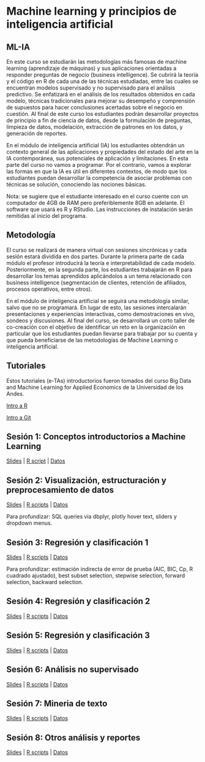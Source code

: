 # Machine learning y principios de inteligencia artificial 
## ML-IA

En este curso se estudiarán las metodologías más famosas de machine learning (aprendizaje de máquinas) y sus aplicaciones orientadas a responder preguntas de negocio (business intelligence). Se cubrirá la teoría y el código en R de cada una de las técnicas estudiadas, entre las cuales se encuentran modelos supervisado y no supervisado para el análisis predictivo. Se enfatizará en el análisis de los resultados obtenidos en cada modelo, técnicas tradicionales para mejorar su desempeño y comprensión de supuestos para hacer conclusiones acertadas sobre el negocio en cuestión. Al final de este curso los estudiantes podrán desarrollar proyectos de principio a fin de ciencia de datos, desde la formulación de preguntas, limpieza de datos, modelación, extracción de patrones en los datos, y generación de reportes. 

En el módulo de inteligencia artificial (IA) los estudiantes obtendrán un contexto general de las aplicaciones y propiedades del estado del arte en la IA contemporánea, sus potenciales de aplicación y limitaciones. En esta parte del curso no vamos a programar. Por el contrario, vamos a explorar las formas en que la IA es útil en diferentes contextos, de modo que los estudiantes puedan desarrollar la competencia de asociar problemas con técnicas se solución, conociendo las nociones básicas.

Nota: se sugiere que el estudiante interesado en el curso cuente con un computador de 4GB de RAM pero preferiblemente 8GB en adelante. El software que usará es R y RStudio. Las instrucciones de instalación serán remitidas al inicio del programa.


## Metodología

El curso se realizará de manera virtual con sesiones sincrónicas y cada sesión estará dividida en dos partes. Durante la primera parte de cada módulo el profesor introducirá la teoría e interpretabilidad de cada modelo. Posteriormente, en la segunda parte, los estudiantes trabajarán en R para desarrollar los temas aprendidos aplicándolos a un tema relacionado con business intelligence (segmentación de clientes, retención de afiliados, procesos operativos, entre otros).

En el módulo de inteligencia artificial se seguirá una metodología similar, salvo que no se programará. En lugar de esto, las sesiones intercalarán presentaciones y experiencias interactivas, como demostraciones en vivo, sondeos y discusiones. Al final del curso, se desarrollará un corto taller de co-creación con el objetivo de identificar un reto en la organización en particular que los estudiantes puedan llevarse para trabajar por su cuenta y que pueda beneficiarse de las metodologías de Machine Learning o inteligencia artificial.

## Tutoriales

Estos tutoriales (e-TAs) introductorios fueron tomados del curso Big Data and Machine Learning for Applied Economics de la Universidad de los Andes.

[Intro a R](https://raw.githack.com/jacobmunozc/ML-IA/main/Intro_a_R/e-ta2_R.html)

[Intro a Git](https://raw.githack.com/jacobmunozc/ML-IA/main/Intro_a_Git/e-ta1_Git.html)


## Sesión 1: Conceptos introductorios a Machine Learning

  [Slides](https://github.com/jacobmunozc/ML-IA/blob/main/Sesi%C3%B3n%201%20-%20Introducci%C3%B3n/Sesion_1.pdf) 
| [R script](https://github.com/jacobmunozc/ML-IA/blob/main/Sesi%C3%B3n%201%20-%20Introducci%C3%B3n/intro.R)
| [Datos](https://github.com/jacobmunozc/ML-IA/tree/main/Sesi%C3%B3n%201%20-%20Introducci%C3%B3n/Data)


## Sesión 2: Visualización, estructuración y preprocesamiento de datos

  [Slides](https://github.com/jacobmunozc/ML-IA/blob/main/Sesi%C3%B3n%202%20-%20Datos/Sesion_2.pdf) 
| [R scripts](https://github.com/jacobmunozc/ML-IA/tree/main/Sesi%C3%B3n%202%20-%20Datos/Scripts)
| [Datos](https://github.com/jacobmunozc/ML-IA/tree/main/Sesi%C3%B3n%202%20-%20Datos/Data)

Para profundizar: SQL queries vía dbplyr, plotly hover text, sliders y dropdown menus.


## Sesión 3: Regresión y clasificación 1

  [Slides](https://github.com/jacobmunozc/ML-IA/blob/main/Sesi%C3%B3n%203%20-%20Regresi%C3%B3n%20y%20clasificaci%C3%B3n%201/Sesion_3.pdf) 
| [R scripts](https://github.com/jacobmunozc/ML-IA/tree/main/Sesi%C3%B3n%203%20-%20Regresi%C3%B3n%20y%20clasificaci%C3%B3n%201/Scritps)
| [Datos](https://github.com/jacobmunozc/ML-IA/tree/main/Sesi%C3%B3n%203%20-%20Regresi%C3%B3n%20y%20clasificaci%C3%B3n%201/Data)

Para profundizar: estimación indirecta de error de prueba (AIC, BIC, Cp, R cuadrado ajustado), best subset selection, stepwise selection, forward selection, backward selection.


## Sesión 4: Regresión y clasificación 2

  [Slides](https://github.com/jacobmunozc/ML-IA/blob/main/Sesi%C3%B3n%204%20-%20Regresi%C3%B3n%20y%20clasificaci%C3%B3n%202/Sesion_4.pdf) 
| [R scripts](https://github.com/jacobmunozc/ML-IA/tree/main/Sesi%C3%B3n%204%20-%20Regresi%C3%B3n%20y%20clasificaci%C3%B3n%202/Scripts)
| [Datos](https://github.com/jacobmunozc/ML-IA/tree/main/Sesi%C3%B3n%204%20-%20Regresi%C3%B3n%20y%20clasificaci%C3%B3n%202/Data)


## Sesión 5: Regresión y clasificación 3

  [Slides]() 
| [R scripts]()
| [Datos]()



## Sesión 6: Análisis no supervisado

  [Slides]() 
| [R scripts]()
| [Datos]()



## Sesión 7: Mineria de texto

  [Slides]() 
| [R scripts]()
| [Datos]()


## Sesión 8: Otros análisis y reportes

  [Slides]() 
| [R scripts]()
| [Datos]()



